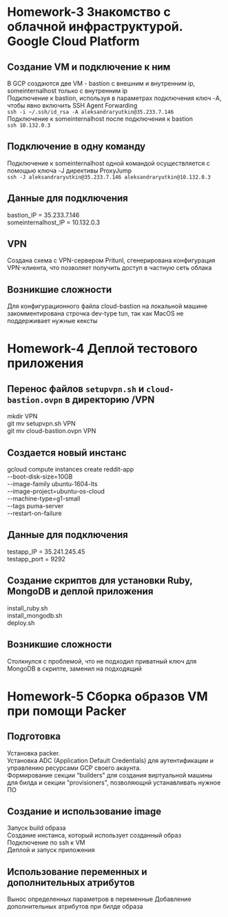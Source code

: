 # Homework-3 Знакомство с облачной инфраструктурой. Google Cloud Platform

## Создание VM и подключение к ним

В GCP создаются две VМ - bastion c внешним и внутренним ip, someinternalhost только с внутренним ip  
Подключение к bastion, используя в параметрах подключения ключ -A, чтобы явно включить SSH Agent
Forwarding  
```ssh -i ~/.ssh/id_rsa -A aleksandraryutkin@35.233.7.146```  
Подключение к someinternalhost после подключения к bastion  
```ssh 10.132.0.3```  

## Подключение в одну команду

Подключение к someinternalhost одной командой осуществляется с помощью ключа -J директивы ProxyJump  
```ssh -J aleksandraryutkin@35.233.7.146 aleksandraryutkin@10.132.0.3```  

## Данные для подключения

bastion_IP = 35.233.7.146  
someinternalhost_IP = 10.132.0.3  

## VPN

Создана схема с VPN-сервером Pritunl, сгенерирована конфигурация VPN-клиента, что позволяет получить доступ в частную сеть облака

## Возникшие сложности

Для конфигурационного файла cloud-bastion на локальной машине закомментирована строчка dev-type tun, так как MacOS не поддерживает нужные кексты

# Homework-4 Деплой тестового приложения

## Перенос файлов `setupvpn.sh` и `cloud-bastion.ovpn` в директорию /VPN

mkdir VPN  
git mv setupvpn.sh VPN  
git mv cloud-bastion.ovpn VPN  

## Создается новый инстанс

gcloud compute instances create reddit-app \
--boot-disk-size=10GB \
--image-family ubuntu-1604-lts \
--image-project=ubuntu-os-cloud \
--machine-type=g1-small \
--tags puma-server \
--restart-on-failure

## Данные для подключения

testapp_IP = 35.241.245.45  
testapp_port = 9292  

## Создание скриптов для установки Ruby, MongoDB и деплой приложения

install_ruby.sh  
install_mongodb.sh  
deploy.sh  

## Возникшие сложности

Столкнулся с проблемой, что не подходил приватный ключ для MongoDB в скрипте, заменил на подходящий

# Homework-5 Сборка образов VM при помощи Packer

## Подготовка

Установка packer.  
Установка ADC (Application Default Credentials) для аутентификации и управлению ресурсами GCP своего акаунта.  
Формирование секции “builders" для создания виртуальной машины для билда и секции "provisioners", позволяющнй устанавливать нужное ПО

## Создание и использование image

Запуск build образа  
Создание инстанса, который использует созданный образ  
Подключение по ssh к VM  
Деплой и запуск приложения

## Использование переменных и дополнительных атрибутов

Вынос определенных параметров в переменные
Добавление дополнительных атрибутов при билде образа

